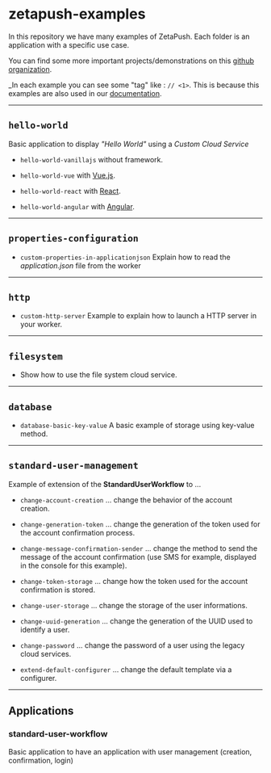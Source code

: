 # zetapush-examples

In this repository we have many examples of ZetaPush. Each folder is an application with a specific use case.

You can find some more important projects/demonstrations on this [github organization](https://github.com/zetapush-demo).

_In each example you can see some "tag" like : `// <1>`.
This is because this examples are also used in our [documentation](https://doc.zetapush.com).

---

## `hello-world`

Basic application to display _"Hello World"_ using a _Custom Cloud Service_

* `hello-world-vanillajs` without framework.

* `hello-world-vue` with [Vue.js](https://vuejs.org/).

* `hello-world-react` with [React](https://reactjs.org/).

* `hello-world-angular` with [Angular](https://angular.io/).

---

## `properties-configuration`

* `custom-properties-in-applicationjson` Explain how to read the _application.json_ file from the worker

---

## `http`

* `custom-http-server` Example to explain how to launch a HTTP server in your worker.

---

## `filesystem`

* Show how to use the file system cloud service.

---

## `database`

* `database-basic-key-value` A basic example of storage using key-value method.

---

## `standard-user-management`

Example of extension of the **StandardUserWorkflow** to ...

* `change-account-creation` ... change the behavior of the account creation.

* `change-generation-token` ... change the generation of the token used for the account confirmation process.

* `change-message-confirmation-sender` ... change the method to send the message of the account confirmation (use SMS for example, displayed in the console for this example).

* `change-token-storage` ... change how the token used for the account confirmation is stored.

* `change-user-storage` ... change the storage of the user informations.

* `change-uuid-generation` ... change the generation of the UUID used to identify a user.

* `change-password` ... change the password of a user using the legacy cloud services.

* `extend-default-configurer` ... change the default template via a configurer.


---

## Applications

### standard-user-workflow

Basic application to have an application with user management (creation, confirmation, login)
